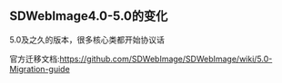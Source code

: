 ## SDWebImage4.0-5.0的变化

5.0及之久的版本，很多核心类都开始协议话

官方迁移文档:https://github.com/SDWebImage/SDWebImage/wiki/5.0-Migration-guide

